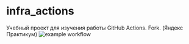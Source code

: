 # infra_actions
Учебный проект для изучения работы GitHub Actions. Fork. (Яндекс Практикум)
![example workflow](https://github.com/Mizantropus/infra_actions/actions/workflows/main.yml/badge.svg)